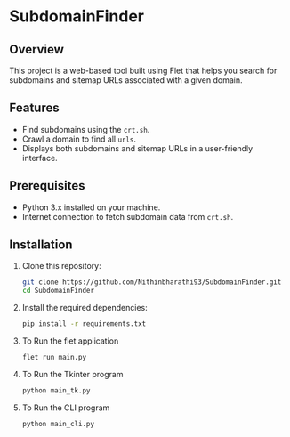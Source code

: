 # SubdomainFinder

## Overview
This project is a web-based tool built using Flet that helps you search for subdomains and sitemap URLs associated with a given domain.

## Features
- Find subdomains using the `crt.sh`.
- Crawl a domain to find all `urls`.
- Displays both subdomains and sitemap URLs in a user-friendly interface.

## Prerequisites
- Python 3.x installed on your machine.
- Internet connection to fetch subdomain data from `crt.sh`.

## Installation
1. Clone this repository:
   ```bash
   git clone https://github.com/Nithinbharathi93/SubdomainFinder.git
   cd SubdomainFinder
   ```

2. Install the required dependencies:
   ```bash
   pip install -r requirements.txt
   ```

3. To Run the flet application
   ```bash
   flet run main.py
   ```
4. To Run the Tkinter program
   ```bash
   python main_tk.py
   ```
5. To Run the CLI program
   ```bash
   python main_cli.py
   ```